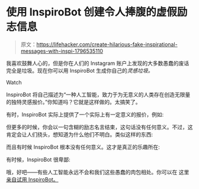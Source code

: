 # 使用 InspiroBot 创建令人捧腹的虚假励志信息

> 原文：<https://lifehacker.com/create-hilarious-fake-inspirational-messages-with-inspi-1796535110>

我喜欢鼓舞人心的，但是你在人们的 Instagram 账户上发现的大多数愚蠢的废话完全是垃圾。现在你可以用 InspiroBot 生成你自己的*灵感垃圾。* 

Watch

InspiroBot 将自己描述为“一种人工智能，致力于为无意义的人类存在创造无限量的独特灵感报价。”你知道吗？它就是这样做的。太搞笑了。

有时，InspiroBot 实际上提供了一个实际上有一定意义的报价，例如:

但更多的时候，你会以一句含糊的励志名言结束，这句话没有任何意义。不过，这肯定会让人们挠头，想知道为什么他们不明白。类似这样的东西:

而且有时候 InspiroBot 根本没有任何意义。这才是真正的乐趣所在:

有时候，InspiroBot 很卑鄙:

哦，好吧——有些人工智能永远不会和我们这些愚蠢的肉包相处。你可以在 这里 [亲自试用 InspiroBot。](http://inspirobot.me/)